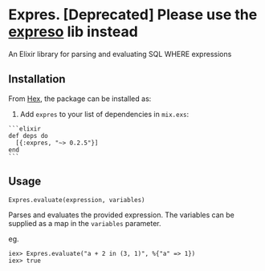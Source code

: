 # Expres. [Deprecated] Please use the [expreso](https://github.com/ympons/expreso) lib instead

An Elixir library for parsing and evaluating SQL WHERE expressions 

## Installation

From [Hex](https://hex.pm/packages/expres), the package can be installed as:

  1. Add `expres` to your list of dependencies in `mix.exs`:

    ```elixir
    def deps do
      [{:expres, "~> 0.2.5"}]
    end
    ```

## Usage

```
Expres.evaluate(expression, variables)
```

Parses and evaluates the provided expression. The variables can be supplied as a map in the `variables` parameter.

eg.
```
iex> Expres.evaluate("a + 2 in (3, 1)", %{"a" => 1})
iex> true
```
